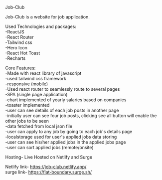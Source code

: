 Job-Club 

Job-Club is a website for job application.

Used Technologies and packages:\
-ReactJS \
-React Router \
-Tailwind css\
-Hero Icon\
-React Hot Toast\
-Recharts

Core Features:\
-Made with react library of javascript\
-used tailwind css framework\
-responsive (mobile)\
-Used react router to seamlessly route to several pages\
-SPA (single page application)\
-chart implemented of yearly salaries based on companies\
-toaster implemented\
-user can see details of each job posts in another page\
-initially user can see four job posts, clicking see all button will enable the other jobs to be seen\
-data fetched from local json file\
-user can apply to any job by going to each job's details page\
-localstorage used for user's applied jobs data storing\
-user can see his/her applied jobs in the applied jobs page\
-user can sort applied jobs (remote/onsite)




Hosting- Live Hosted on Netlify and Surge

Netlify link- https://job-club.netlify.app/
\
surge link- https://flat-boundary.surge.sh/
